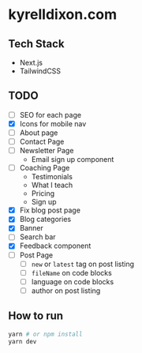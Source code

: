 # kyrelldixon.com

## Tech Stack

- Next.js
- TailwindCSS

## TODO

- [ ] SEO for each page
- [x] Icons for mobile nav
- [ ] About page
- [ ] Contact Page
- [ ] Newsletter Page
  - Email sign up component
- [ ] Coaching Page
  - Testimonials
  - What I teach
  - Pricing
  - Sign up
- [x] Fix blog post page
- [x] Blog categories
- [x] Banner
- [ ] Search bar
- [x] Feedback component
- [ ] Post Page
  - [ ] `new` or `latest` tag on post listing
  - [ ] `fileName` on code blocks
  - [ ] language on code blocks
  - [ ] author on post listing

## How to run

```sh
yarn # or npm install
yarn dev
```
